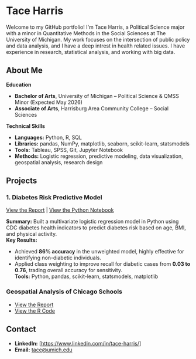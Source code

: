 # **Tace Harris**  

Welcome to my GitHub portfolio! I'm Tace Harris, a Political Science major with a minor in Quantitative Methods in the Social Sciences at The University of Michigan. My work focuses on the intersection of public policy and data analysis, and I have a deep intrest in health related issues. I have experience in research, statistical analysis, and working with big data.

## About Me

**Education**
- **Bachelor of Arts**, University of Michigan – Political Science & QMSS Minor (Expected May 2026)  
- **Associate of Arts**, Harrisburg Area Community College – Social Sciences  

**Technical Skills**
- **Languages:** Python, R, SQL  
- **Libraries:** pandas, NumPy, matplotlib, seaborn, scikit-learn, statsmodels  
- **Tools:** Tableau, SPSS, Git, Jupyter Notebook  
- **Methods:** Logistic regression, predictive modeling, data visualization, geospatial analysis, research design


## **Projects**  
### 1. Diabetes Risk Predictive Model  
[View the Report](./Report1.pdf)  | [View the Python Notebook](./Diabetes_Risk_Predictive_Model.ipynb)

**Summary:** Built a multivariate logistic regression model in Python using CDC diabetes health indicators to predict diabetes risk based on age, BMI, and physical activity.  
**Key Results:**  
- Achieved **86% accuracy** in the unweighted model, highly effective for identifying non-diabetic individuals.  
- Applied class weighting to improve recall for diabetic cases from **0.03 to 0.76**, trading overall accuracy for sensitivity.  
**Tools:** Python, pandas, scikit-learn, statsmodels, matplotlib  


### **Geospatial Analysis of Chicago Schools**
- [View the Report](./Geospatial_Data_Project.pdf)
- [View the R Code](./Project1.R)

## Contact
- **LinkedIn:** [https://www.linkedin.com/in/tace-harris/]
- **Email:** tace@umich.edu
  
